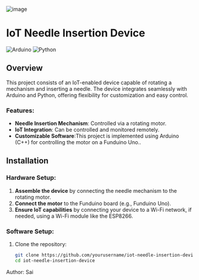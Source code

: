 ![image](https://github.com/user-attachments/assets/21606d42-6cdb-43e1-bae5-2f8420161c92)
# IoT Needle Insertion Device

![Arduino](https://img.shields.io/badge/Arduino-000000?style=flat&logo=arduino&logoColor=white)
![Python](https://img.shields.io/badge/Python-3776AB?style=flat&logo=python&logoColor=white)

## Overview

This project consists of an IoT-enabled device capable of rotating a mechanism and inserting a needle. The device integrates seamlessly with Arduino and Python, offering flexibility for customization and easy control.

### Features:
- **Needle Insertion Mechanism**: Controlled via a rotating motor.
- **IoT Integration**: Can be controlled and monitored remotely.
- **Customizable Software**:This project is implemented using Arduino (C++) for controlling the motor on a Funduino Uno..


## Installation

### Hardware Setup:
1. **Assemble the device** by connecting the needle mechanism to the rotating motor.
2. **Connect the motor** to the Funduino board (e.g., Funduino Uno).
3. **Ensure IoT capabilities** by connecting your device to a Wi-Fi network, if needed, using a Wi-Fi module like the ESP8266.

### Software Setup:
1. Clone the repository:
   ```bash
   git clone https://github.com/yourusername/iot-needle-insertion-device.git
   cd iot-needle-insertion-device

Author: Sai
